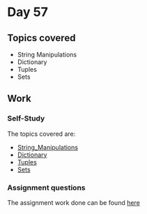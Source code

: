 # Day 57

## Topics covered

- String Manipulations
- Dictionary
- Tuples
- Sets

## Work

### Self-Study

The topics covered are:

- [String_Manipulations](./string_manipulation.py)
- [Dictionary](./dictionary.py)
- [Tuples](./tuples.py)
- [Sets](./sets.py)

### Assignment questions

The assignment work done can be found [here](./Questions/)
